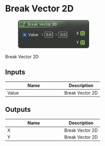 # Break Vector 2D

<div align="left" data-full-width="false">

<figure><img src="../../../../api/Math/Vector2D/Break_Vector_2D.png" alt=""><figcaption></figcaption></figure>

</div>

Break Vector 2D

## Inputs

<table><thead><tr><th width="170">Name</th><th>Description</th></tr></thead><tbody><tr><td>Value</td><td>Break Vector 2D</td></tr></tbody></table>

## Outputs

<table><thead><tr><th width="170">Name</th><th>Description</th></tr></thead><tbody><tr><td>X</td><td>Break Vector 2D</td></tr><tr><td>Y</td><td>Break Vector 2D</td></tr></tbody></table>
